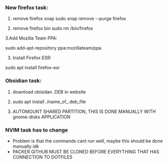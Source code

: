 ### New firefox task:
1. remove firefox snap
sudo snap remove --purge firefox

2. remove firefox bin
sudo rm /bin/firefox

3.Add Mozilla Team PPA:

sudo add-apt-repository ppa:mozillateam/ppa

3. Install Firefox ESR:

sudo apt install firefox-esr


### Obsidian task:
1. download obisidan .DEB in website

2. sudo apt install ./name_of_.deb_file

3. AUTOMOUNT SHARED PARTITION, THIS IS DONE MANUALLY WITH gnome-disks APPLICATION



### NVIM task has to change
- Problem is that the commands cant run well, maybe this should be done manually idk
- PACKER GITHUB MUST BE CLONED BEFORE EVERYTHING THAT HAS CONNECTION TO DOTFILES
